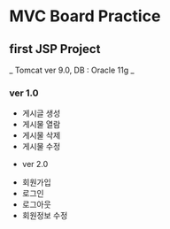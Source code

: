 # MVC Board Practice
## first JSP Project

_ Tomcat ver 9.0, DB : Oracle 11g _

### ver 1.0
- 게시글 생성
- 게시물 열람
- 게시물 삭제
- 게시물 수정

* ver 2.0
- 회원가입
- 로그인
- 로그아웃
- 회원정보 수정

